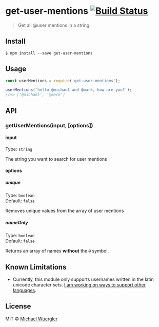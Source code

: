 # get-user-mentions [![Build Status](https://travis-ci.org/radiovisual/get-user-mentions.svg?branch=master)](https://travis-ci.org/radiovisual/get-user-mentions)

> Get all @user mentions in a string.


## Install

```
$ npm install --save get-user-mentions
```


## Usage

```js
const userMentions = require('get-user-mentions');

userMentions('hello @michael and @mark, how are you?');
//=> ['@michael', '@mark']
```


## API

### getUserMentions(input, [options])

#### input

Type: `string`

The string you want to search for user mentions

#### options

##### unique

Type: `boolean`  
Default: `false`

Removes unique values from the array of user mentions

##### nameOnly

Type: `boolean`  
Default: `false`

Returns an array of names **without** the `@` symbol.

## Known Limitations

- Currently, this module only supports usernames written in the latin unicode character sets. [I am working on ways to support other languages](https://github.com/radiovisual/get-user-mentions/issues/1). 


## License

MIT © [Michael Wuergler](http://numetriclabs.com)
